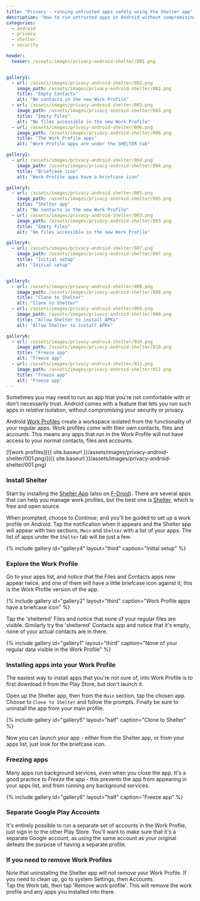 ```yaml
---
title: "Privacy - running untrusted apps safely using the Shelter app"
description: "How to run untrusted apps in Android without compromising security and privacy"
categories: 
  - android
  - privacy
  - shelter
  - security

header: 
  teaser: /assets/images/privacy-android-shelter/001.png


gallery1:
  - url: /assets/images/privacy-android-shelter/002.png
    image_path: /assets/images/privacy-android-shelter/002.png
    title: "Empty Contacts"
    alt: "No contacts in the new Work Profile"
  - url: /assets/images/privacy-android-shelter/003.png
    image_path: /assets/images/privacy-android-shelter/003.png
    title: "Empty Files"
    alt: "No files accessible in the new Work Profile"
  - url: /assets/images/privacy-android-shelter/006.png
    image_path: /assets/images/privacy-android-shelter/006.png
    title: "The Work Profile apps"
    alt: "Work Profile apps are under the SHELTER tab"    

gallery2:
  - url: /assets/images/privacy-android-shelter/004.png
    image_path: /assets/images/privacy-android-shelter/004.png
    title: "Briefcase icon"
    alt: "Work Profile apps have a briefcase icon"

gallery3:
  - url: /assets/images/privacy-android-shelter/005.png
    image_path: /assets/images/privacy-android-shelter/005.png
    title: "Shelter app"
    alt: "No contacts in the new Work Profile"
  - url: /assets/images/privacy-android-shelter/003.png
    image_path: /assets/images/privacy-android-shelter/003.png
    title: "Empty Files"
    alt: "No files accessible in the new Work Profile"

gallery4:
  - url: /assets/images/privacy-android-shelter/007.png
    image_path: /assets/images/privacy-android-shelter/007.png
    title: "Initial setup"
    alt: "Initial setup"    


gallery5:
  - url: /assets/images/privacy-android-shelter/008.png
    image_path: /assets/images/privacy-android-shelter/008.png
    title: "Clone to Shelter"
    alt: "Clone to Shelter"
  - url: /assets/images/privacy-android-shelter/009.png
    image_path: /assets/images/privacy-android-shelter/009.png
    title: "Allow Shelter to install APKs"
    alt: "Allow Shelter to install APKs"

gallery6:
  - url: /assets/images/privacy-android-shelter/010.png
    image_path: /assets/images/privacy-android-shelter/010.png
    title: "Freeze app"
    alt: "Freeze app"
  - url: /assets/images/privacy-android-shelter/011.png
    image_path: /assets/images/privacy-android-shelter/011.png
    title: "Freeze app"
    alt: "Freeze app"
---
```


Sometimes you may need to run an app that you're not comfortable with or don't necessarily trust.  Android comes with a feature that lets you run such apps in _relative_ isolation, without compromising your security or privacy.  

Android [Work Profiles](https://blog.google/products/android-enterprise/work-profile-new-standard-employee-privacy/) create a workspace isolated from the functionality of your regular apps.  Work profiles come with their own contacts, files and accounts.  This means any apps that run in the Work Profile will not have access to your normal contacts, files and accounts.  


[![work profiles]({{ site.baseurl }}/assets/images/privacy-android-shelter/001.png)]({{ site.baseurl }}/assets/images/privacy-android-shelter/001.png)

### Install Shelter

Start by installing the [Shelter App](https://play.google.com/store/apps/details?id=net.typeblog.shelter&hl=en_IE) (also on [F-Droid](https://f-droid.org/packages/net.typeblog.shelter/)).  There are several apps that can help you manage work profiles, but the best one is [Shelter](https://github.com/PeterCxy/Shelter), which is free and open source.

When prompted, choose to _Continue_, and you'll be guided to set up a work profile on Android. Tap the notification when it appears and the Shelter app will appear with two sections, `Main` and `Shelter` with a list of your apps.  The list of apps under the `Shelter` tab will be just a few.

{% include gallery id="gallery4" layout="third" caption="Initial setup" %}


### Explore the Work Profile

Go to your apps list, and notice that the Files and Contacts apps now appear twice, and one of them will have a little briefcase icon against it; this is the Work Profile version of the app.

{% include gallery id="gallery2" layout="third" caption="Work Profile apps have a briefcase icon" %}

Tap the 'sheltered' Files and notice that none of your regular files are visible.  Similarly try the 'sheltered' Contacts app and notice that it's empty, none of your actual contacts are in there. 

{% include gallery id="gallery1" layout="third" caption="None of your regular data visible in the Work Profile" %}


### Installing apps into your Work Profile

The easiest way to install apps that you're not sure of, into Work Profile is to first download it from the Play Store, but don't launch it. 

Open up the Shelter app, then from the `Main` section, tap the chosen app. Choose to `Clone to Shelter` and follow the prompts. Finally be sure to uninstall the app from your main profile. 


{% include gallery id="gallery5" layout="half" caption="Clone to Shelter" %}

Now you can launch your app - either from the Shelter app, or from your apps list, just look for the briefcase icon.  


### Freezing apps

Many apps run background services, even when you close the app.  It's a good practice to _Freeze_ the app - this prevents the app from appearing in your apps list, and from running any background services.  

{% include gallery id="gallery6" layout="half" caption="Freeze app" %}


### Separate Google Play Accounts

It's entirely possible to run a separate set of accounts in the Work Profile, just sign in to the other Play Store. You'll want to make sure that it's a separate Google account, as using the same account as your original defeats the purpose of having a separate profile. 

### If you need to remove Work Profiles

Note that uninstalling the Shelter app will not remove your Work Profile.  If you need to clean up, go to system Settings, then Accounts.  
Tap the Work tab, then tap 'Remove work profile'.  This will remove the work profile and any apps you installed into there.  

